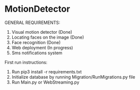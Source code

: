 # MotionDetector

GENERAL REQUIREMENTS:

1. Visual motion detector (Done)
2. Locating faces on the image (Done)
3. Face recognition (Done)
4. Web deployment (In progress)
5. Sms notifications system


First run instructions:
1. Run pip3 install -r requirements.txt
2. Initialize database by running Migration/RunMigrations.py file
3. Run Main.py or WebStreaming.py
